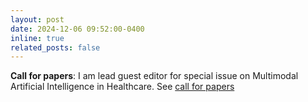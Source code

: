 ```yaml
---
layout: post
date: 2024-12-06 09:52:00-0400
inline: true
related_posts: false
---
```


**Call for papers**: I am lead guest editor for special issue on Multimodal Artificial Intelligence in Healthcare. See [call for papers]([https://www.mdpi.com/journal/ai/special_issues/5649465XRZ)

